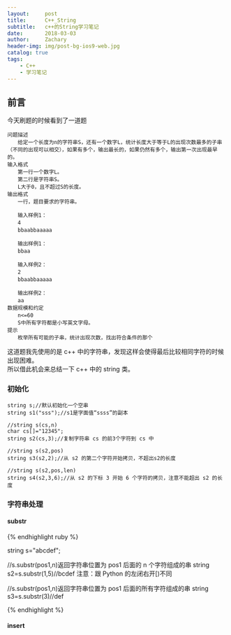 ```yaml
---
layout:     post
title:      C++_String
subtitle:   c++的String学习笔记
date:       2018-03-03
author:     Zachary
header-img: img/post-bg-ios9-web.jpg
catalog: true
tags:
    - C++
    - 学习笔记
---
```


## 前言

今天刷题的时候看到了一道题

```
问题描述
　　给定一个长度为n的字符串S，还有一个数字L，统计长度大于等于L的出现次数最多的子串（不同的出现可以相交），如果有多个，输出最长的，如果仍然有多个，输出第一次出现最早的。
输入格式
　　第一行一个数字L。
　　第二行是字符串S。
　　L大于0，且不超过S的长度。
输出格式
　　一行，题目要求的字符串。

　　输入样例1：
　　4
　　bbaabbaaaaa

　　输出样例1：
　　bbaa

　　输入样例2：
　　2
　　bbaabbaaaaa

　　输出样例2：
　　aa
数据规模和约定
　　n<=60
　　S中所有字符都是小写英文字母。
提示
　　枚举所有可能的子串，统计出现次数，找出符合条件的那个
```

这道题我先使用的是 c++ 中的字符串，发现这样会使得最后比较相同字符的时候出现困难。  
所以借此机会来总结一下 c++ 中的 string 类。

### 初始化

```
string s;//默认初始化一个空串
string s1("sss");//s1是字面值“ssss”的副本

//string s(cs,n)
char cs[]="12345";
string s2(cs,3);//复制字符串 cs 的前3个字符到 cs 中

//string s(s2,pos)
string s3(s2,2);//从 s2 的第二个字符开始拷贝，不超出s2的长度

//string s(s2,pos,len)
string s4(s2,3,6);//从 s2 的下标 3 开始 6 个字符的拷贝，注意不能超出 s2 的长度

```

### 字符串处理

#### substr

{% endhighlight ruby %}

string s="abcdef";

//s.substr(pos1,n)返回字符串位置为 pos1 后面的 n 个字符组成的串
string s2=s.substr(1,5)//bcdef  注意：跟 Python 的左闭右开[)不同

//s.substr(pos1,n)返回字符串位置为 pos1 后面的所有字符组成的串
string s3=s.substr(3)//def

{% endhighlight %}

#### insert
